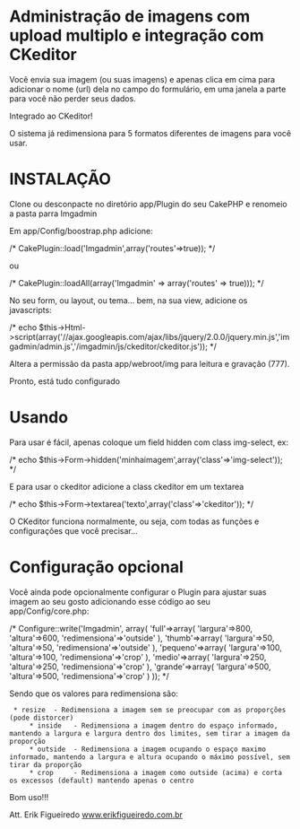 Administração de imagens com upload multiplo e integração com CKeditor
===================================

Você envia sua imagem (ou suas imagens) e apenas clica em cima para adicionar o nome (url) dela no campo do formulário, em uma janela a parte para você não perder seus dados.

Integrado ao CKeditor!

O sistema já redimensiona para 5 formatos diferentes de imagens para você usar.

INSTALAÇÃO
===================================

Clone ou desconpacte no diretório app/Plugin do seu CakePHP e renomeio a pasta parra Imgadmin

Em app/Config/boostrap.php adicione:

/*
CakePlugin::load('Imgadmin',array('routes'=>true));
*/

ou

/*
CakePlugin::loadAll(array('Imgadmin' => array('routes' => true)));
*/

No seu form, ou layout, ou tema... bem, na sua view, adicione os javascripts:

/*
echo $this->Html->script(array('//ajax.googleapis.com/ajax/libs/jquery/2.0.0/jquery.min.js','imgadmin/admin.js','/imgadmin/js/ckeditor/ckeditor.js'));
*/

Altera a permissão da pasta app/webroot/img para leitura e gravação (777).

Pronto, está tudo configurado

Usando
===================================

Para usar é fácil, apenas coloque um field hidden com class img-select, ex:

/*
echo $this->Form->hidden('minhaimagem',array('class'=>'img-select'));
*/

E para usar o ckeditor adicione a class ckeditor em um textarea

/*
echo $this->Form->textarea('texto',array('class'=>'ckeditor'));
*/

O CKeditor funciona normalmente, ou seja, com todas as funções e configurações que você precisar...

Configuração opcional
===================================

Você ainda pode opcionalmente configurar o Plugin para ajustar suas imagem ao seu gosto adicionando esse código ao seu app/Config/core.php:

/*
Configure::write('Imgadmin', array(
  'full'=>array(
		'largura'=>800,
		'altura'=>600,
		'redimensiona'=>'outside'
	),
	'thumb'=>array(
		'largura'=>50,
		'altura'=>50,
		'redimensiona'=>'outside'
	),
	'pequeno'=>array(
		'largura'=>100,
		'altura'=>100,
		'redimensiona'=>'crop'
	),
	'medio'=>array(
		'largura'=>250,
		'altura'=>250,
		'redimensiona'=>'crop'
	),
	'grande'=>array(
		'largura'=>500,
		'altura'=>500,
		'redimensiona'=>'crop'
	)
));
*/

Sendo que os valores para redimensiona são:

  	 * resize  - Redimensiona a imagem sem se preocupar com as proporções (pode distorcer)
		 * inside	- Redimensiona a imagem dentro do espaço informado, mantendo a largura e largura dentro dos limites, sem tirar a imagem da proporção
		 * outside	- Redimensiona a imagem ocupando o espaço maximo informado, mantendo a largura e altura ocupando o máximo possível, sem tirar da proporção
		 * crop		- Redimensiona a imagem como outside (acima) e corta os excessos (default) mantendo apenas o centro

Bom uso!!!

Att. Erik Figueiredo
www.erikfigueiredo.com.br
